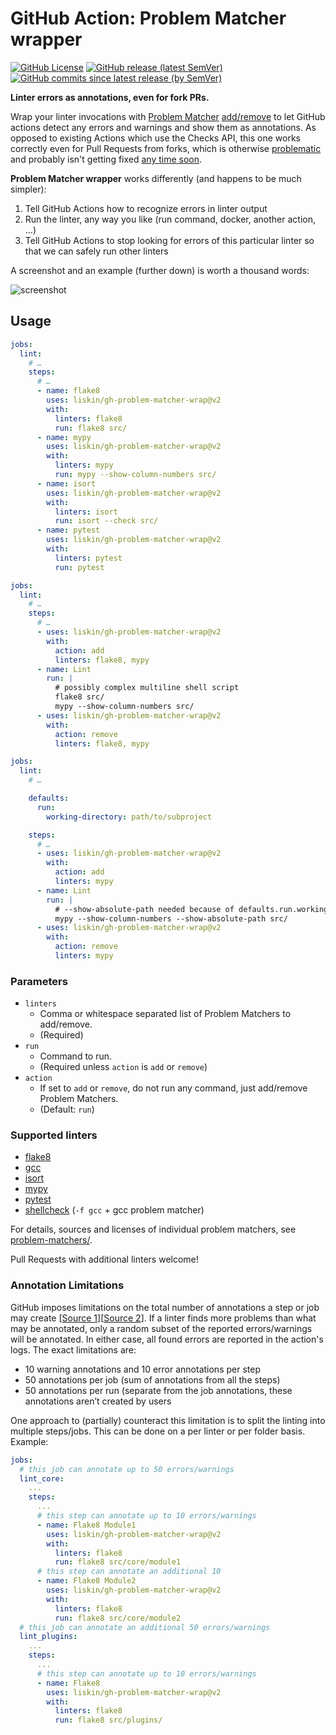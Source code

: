 # GitHub Action: Problem Matcher wrapper

[![GitHub License](https://img.shields.io/github/license/liskin/gh-problem-matcher-wrap)](https://github.com/liskin/gh-problem-matcher-wrap/blob/master/LICENSE)
[![GitHub release (latest SemVer)](https://img.shields.io/github/v/release/liskin/gh-problem-matcher-wrap?sort=semver)](https://github.com/liskin/gh-problem-matcher-wrap/releases)
[![GitHub commits since latest release (by SemVer)](https://img.shields.io/github/commits-since/liskin/gh-problem-matcher-wrap/latest/master?sort=semver)](https://github.com/liskin/gh-problem-matcher-wrap/commits/master)

**Linter errors as annotations, even for fork PRs.**

Wrap your linter invocations with [Problem Matcher][] [add/remove][] to let
GitHub actions detect any errors and warnings and show them as annotations. As
opposed to existing Actions which use the Checks API, this one works correctly
even for Pull Requests from forks, which is otherwise [problematic][problem]
and probably isn't getting fixed [any time soon][problem-detail].

[Problem Matcher]: https://github.com/actions/toolkit/blob/master/docs/problem-matchers.md
[add/remove]: https://github.com/actions/toolkit/blob/master/docs/commands.md#problem-matchers
[problem]: https://github.com/actions/toolkit/issues/133
[problem-detail]: https://github.com/actions/toolkit/issues/133#issuecomment-535514071

**Problem Matcher wrapper** works differently (and happens to be much simpler):

1. Tell GitHub Actions how to recognize errors in linter output
2. Run the linter, any way you like (run command, docker, another action, …)
3. Tell GitHub Actions to stop looking for errors of this particular linter so
   that we can safely run other linters

A screenshot and an example (further down) is worth a thousand words:

![screenshot](https://user-images.githubusercontent.com/300342/94590765-83cca700-0287-11eb-871a-8e3c488e3188.png)

## Usage

```yaml
jobs:
  lint:
    # …
    steps:
      # …
      - name: flake8
        uses: liskin/gh-problem-matcher-wrap@v2
        with:
          linters: flake8
          run: flake8 src/
      - name: mypy
        uses: liskin/gh-problem-matcher-wrap@v2
        with:
          linters: mypy
          run: mypy --show-column-numbers src/
      - name: isort
        uses: liskin/gh-problem-matcher-wrap@v2
        with:
          linters: isort
          run: isort --check src/
      - name: pytest
        uses: liskin/gh-problem-matcher-wrap@v2
        with:
          linters: pytest
          run: pytest
```

```yaml
jobs:
  lint:
    # …
    steps:
      # …
      - uses: liskin/gh-problem-matcher-wrap@v2
        with:
          action: add
          linters: flake8, mypy
      - name: Lint
        run: |
          # possibly complex multiline shell script
          flake8 src/
          mypy --show-column-numbers src/
      - uses: liskin/gh-problem-matcher-wrap@v2
        with:
          action: remove
          linters: flake8, mypy
```

```yaml
jobs:
  lint:
    # …

    defaults:
      run:
        working-directory: path/to/subproject

    steps:
      # …
      - uses: liskin/gh-problem-matcher-wrap@v2
        with:
          action: add
          linters: mypy
      - name: Lint
        run: |
          # --show-absolute-path needed because of defaults.run.working-directory
          mypy --show-column-numbers --show-absolute-path src/
      - uses: liskin/gh-problem-matcher-wrap@v2
        with:
          action: remove
          linters: mypy
```

### Parameters

* `linters`
  * Comma or whitespace separated list of Problem Matchers to add/remove.
  * (Required)
* `run`
  * Command to run.
  * (Required unless `action` is `add` or `remove`)
* `action`
  * If set to `add` or `remove`, do not run any command, just add/remove Problem Matchers.
  * (Default: `run`)

### Supported linters

* [flake8](https://flake8.pycqa.org/)
* [gcc](https://gcc.gnu.org/)
* [isort](https://pycqa.github.io/isort/)
* [mypy](http://mypy-lang.org/)
* [pytest](https://pytest.org/)
* [shellcheck](https://github.com/koalaman/shellcheck#readme) (`-f gcc` + gcc problem matcher)

For details, sources and licenses of individual problem matchers, see
[problem-matchers/](problem-matchers/).

Pull Requests with additional linters welcome!

### Annotation Limitations

GitHub imposes limitations on the total number of annotations a step or job may create [[Source 1](https://github.community/t/annotation-limitation/17998/2)][[Source 2](https://github.community/t/maximum-number-of-annotations-that-can-be-created-using-github-actions-logging-commands/16991)]. If a linter finds more problems than what may be annotated, only a random subset of the reported errors/warnings will be annotated. In either case, all found errors are reported in the action's logs. The exact limitations are:

- 10 warning annotations and 10 error annotations per step
- 50 annotations per job (sum of annotations from all the steps)
- 50 annotations per run (separate from the job annotations, these annotations aren’t created by users


One approach to (partially) counteract this limitation is to split the linting into multiple steps/jobs. This can be done on a per linter or per folder basis. Example:

```yaml
jobs:
  # this job can annotate up to 50 errors/warnings
  lint_core:
    ...
    steps:
      ...
      # this step can annotate up to 10 errors/warnings
      - name: Flake8 Module1
        uses: liskin/gh-problem-matcher-wrap@v2
        with:
          linters: flake8
          run: flake8 src/core/module1
      # this step can annotate an additional 10
      - name: Flake8 Module2
        uses: liskin/gh-problem-matcher-wrap@v2
        with:
          linters: flake8
          run: flake8 src/core/module2
  # this job can annotate an additional 50 errors/warnings
  lint_plugins:
    ...
    steps:
      ...
      # this step can annotate up to 10 errors/warnings
      - name: Flake8
        uses: liskin/gh-problem-matcher-wrap@v2
        with:
          linters: flake8
          run: flake8 src/plugins/ 
```
